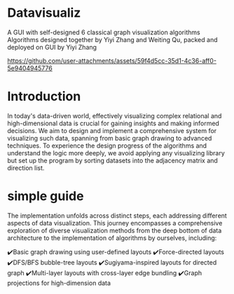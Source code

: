 # Datavisualiz
A GUI with self-designed 6 classical graph visualization algorithms
Algorithms designed together by Yiyi Zhang and Weiting Qu, packed and deployed on GUI by Yiyi Zhang


https://github.com/user-attachments/assets/59f4d5cc-35d1-4c36-aff0-5e9404945776


# Introduction
In today's data-driven world, effectively visualizing complex relational and high-dimensional data is crucial for gaining insights and making informed decisions. We aim to design and implement a comprehensive system for visualizing such data, spanning from basic graph drawing to advanced techniques. To experience the design progress of the algorithms and understand the logic more deeply, we avoid applying any visualizing library but set up the program by sorting datasets into the adjacency matrix and direction list.

# simple guide
The implementation unfolds across distinct steps, each addressing different aspects of data visualization. This journey encompasses a comprehensive exploration of diverse visualization methods from the deep bottom of data architecture to the implementation of algorithms by ourselves, including: 

✔️Basic graph drawing using user-defined layouts
✔️Force-directed layouts
✔️DFS/BFS bubble-tree layouts
✔️Sugiyama-inspired layouts for directed graph
✔️Multi-layer layouts with cross-layer edge bundling
✔️Graph projections for high-dimension data

